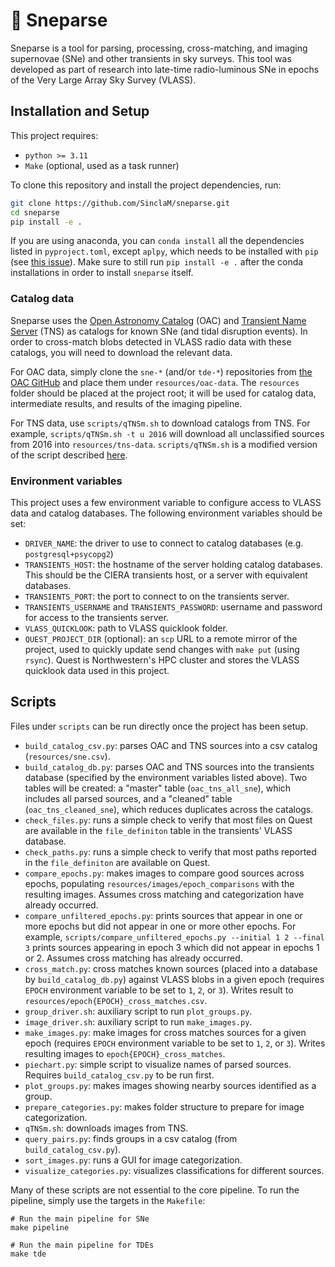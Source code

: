 # 🌌 Sneparse

Sneparse is a tool for parsing, processing, cross-matching, and imaging supernovae (SNe) and other transients
in sky surveys. This tool was developed as part of research into late-time radio-luminous SNe in epochs
of the Very Large Array Sky Survey (VLASS).

## Installation and Setup

This project requires:
* `python >= 3.11`
* `Make` (optional, used as a task runner)

To clone this repository and install the project dependencies, run:

```bash
git clone https://github.com/SinclaM/sneparse.git
cd sneparse
pip install -e .
```

If you are using anaconda, you can `conda install` all the dependencies listed in `pyproject.toml`, except
`aplpy`, which needs to be installed with `pip` (see [this issue](https://github.com/aplpy/aplpy/issues/423)).
Make sure to still run `pip install -e .` after the conda installations in order to install `sneparse` itself.

### Catalog data
Sneparse uses the [Open Astronomy Catalog](https://github.com/astrocatalogs) (OAC) and [Transient Name Server](https://www.wis-tns.org/)
(TNS) as catalogs for known SNe (and tidal disruption events). In order to cross-match blobs detected in VLASS radio
data with these catalogs, you will need to download the relevant data.

For OAC data, simply clone the `sne-*` (and/or `tde-*`) repositories from [the OAC GitHub](https://github.com/astrocatalogs) and
place them under `resources/oac-data`. The `resources` folder should be placed at the project root; it will be used
for catalog data, intermediate results, and results of the imaging pipeline.

For TNS data, use `scripts/qTNSm.sh` to download catalogs from TNS. For example, `scripts/qTNSm.sh -t u 2016`
will download all unclassified sources from 2016 into `resources/tns-data`. `scripts/qTNSm.sh` is a modified
version of the script described [here](https://www.wis-tns.org/astronotes/astronote/2021-4).

### Environment variables
This project uses a few environment variable to configure access to VLASS data and catalog databases. The
following environment variables should be set:
* `DRIVER_NAME`: the driver to use to connect to catalog databases (e.g. `postgresql+psycopg2`)
* `TRANSIENTS_HOST`: the hostname of the server holding catalog databases. This should be the CIERA
  transients host, or a server with equivalent databases.
* `TRANSIENTS_PORT`: the port to connect to on the transients server.
* `TRANSIENTS_USERNAME` and `TRANSIENTS_PASSWORD`: username and password for access to the transients server.
* `VLASS_QUICKLOOK`: path to VLASS quicklook folder.
* `QUEST_PROJECT_DIR` (optional): an `scp` URL to a remote mirror of the project, used to quickly update
  send changes with `make put` (using `rsync`). Quest is Northwestern's HPC cluster and stores the VLASS
  quicklook data used in this project.

## Scripts
Files under `scripts` can be run directly once the project has been setup. 

* ```build_catalog_csv.py```: parses OAC and TNS sources into a csv catalog (`resources/sne.csv`).
* ```build_catalog_db.py```: parses OAC and TNS sources into the transients database (specified by the
  environment variables listed above). Two tables will be created: a "master" table (`oac_tns_all_sne`),
  which includes all parsed sources, and a "cleaned" table (`oac_tns_cleaned_sne`), which reduces duplicates
  across the catalogs.
* ```check_files.py```: runs a simple check to verify that most files on Quest are available in the `file_definiton`
  table in the transients' VLASS database.
* ```check_paths.py```: runs a simple check to verify that most paths reported in the `file_definiton` are
  available on Quest.
* ```compare_epochs.py```: makes images to compare good sources across epochs, populating `resources/images/epoch_comparisons`
  with the resulting images. Assumes cross matching and categorization have already occurred.
* ```compare_unfiltered_epochs.py```: prints sources that appear in one or more epochs but did not appear in one or more
  other epochs. For example, `scripts/compare_unfiltered_epochs.py --initial 1 2 --final 3` prints sources appearing in
  epoch 3 which did not appear in epochs 1 or 2. Assumes cross matching has already occurred.
* ```cross_match.py```: cross matches known sources (placed into a database by `build_catalog_db.py`) against VLASS blobs
  in a given epoch (requires `EPOCH` environment variable to be set to `1`, `2`, or `3`). Writes result to
  `resources/epoch{EPOCH}_cross_matches.csv`.
* ```group_driver.sh```: auxiliary script to run `plot_groups.py`.
* ```image_driver.sh```: auxiliary script to run `make_images.py`.
* ```make_images.py```: make images for cross matches sources for a given epoch (requires `EPOCH` environment variable
  to be set to `1`, `2`, or `3`). Writes resulting images to `epoch{EPOCH}_cross_matches`.
* ```piechart.py```: simple script to visualize names of parsed sources. Requires `build_catalog_csv.py` to be run first.
* ```plot_groups.py```: makes images showing nearby sources identified as a group.
* ```prepare_categories.py```: makes folder structure to prepare for image categorization.
* ```qTNSm.sh```: downloads images from TNS.
* ```query_pairs.py```: finds groups in a csv catalog (from `build_catalog_csv.py`).
* ```sort_images.py```: runs a GUI for image categorization.
* ```visualize_categories.py```: visualizes classifications for different sources.

Many of these scripts are not essential to the core pipeline. To run the pipeline, simply use the targets in the `Makefile`:

```
# Run the main pipeline for SNe
make pipeline

# Run the main pipeline for TDEs
make tde
```
